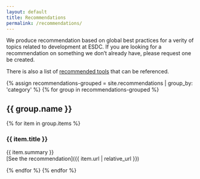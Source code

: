 ```yaml
---
layout: default
title: Recommendations
permalink: /recommendations/
---
```


We produce recommendation based on global best practices for a verity of topics related to development at ESDC. If you are looking for a recommendation on something we don’t already have, please request one be created.

There is also a list of [recommended tools](tools.md) that can be referenced.

{% assign recommendations-grouped = site.recommendations | group_by: 'category' %}
{% for group in recommendations-grouped %}

## {{ group.name }}

{% for item in group.items %}

### {{ item.title }}

{{ item.summary }}  
[See the recommendation]({{ item.url | relative_url }})

{% endfor %}
{% endfor %}
